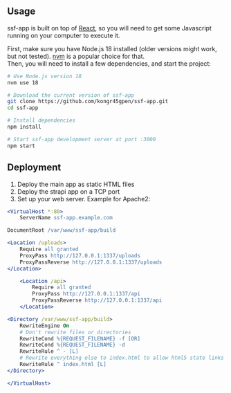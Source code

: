 ## Usage

ssf-app is built on top of [React](https://reactjs.org/), so you will need to get some Javascript running on your computer to execute it.

First, make sure you have Node.js 18 installed (older versions might work, but not tested).
[nvm](https://github.com/nvm-sh/nvm) is a popular choice for that.  
Then, you will need to install a few dependencies, and start the project:
```bash
# Use Node.js version 18
nvm use 18

# Download the current version of ssf-app
git clone https://github.com/kongr45gpen/ssf-app.git
cd ssf-app

# Install dependencies
npm install

# Start ssf-app development server at port :3000
npm start
```

## Deployment
1. Deploy the main app as static HTML files
2. Deploy the strapi app on a TCP port
3. Set up your web server. Example for Apache2:

```apache
<VirtualHost *:80>
    ServerName ssf-app.example.com

DocumentRoot /var/www/ssf-app/build

<Location /uploads>
    Require all granted
    ProxyPass http://127.0.0.1:1337/uploads
    ProxyPassReverse http://127.0.0.1:1337/uploads
</Location>

    <Location /api>
        Require all granted
        ProxyPass http://127.0.0.1:1337/api
        ProxyPassReverse http://127.0.0.1:1337/api
    </Location>

<Directory /var/www/ssf-app/build>
    RewriteEngine On
    # Don't rewrite files or directories
    RewriteCond %{REQUEST_FILENAME} -f [OR]
    RewriteCond %{REQUEST_FILENAME} -d
    RewriteRule ^ - [L]
    # Rewrite everything else to index.html to allow html5 state links
    RewriteRule ^ index.html [L]
</Directory>

</VirtualHost>
```